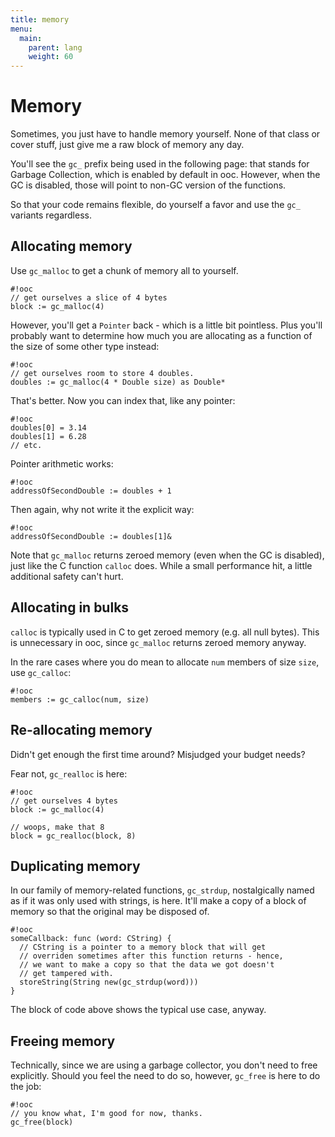```yaml
---
title: memory
menu:
  main:
    parent: lang
    weight: 60
---
```


# Memory

Sometimes, you just have to handle memory yourself. None of that class
or cover stuff, just give me a raw block of memory any day.

You'll see the `gc_` prefix being used in the following page: that stands
for Garbage Collection, which is enabled by default in ooc. However, when
the GC is disabled, those will point to non-GC version of the functions.

So that your code remains flexible, do yourself a favor and use the `gc_`
variants regardless.

## Allocating memory

Use `gc_malloc` to get a chunk of memory all to yourself.

    #!ooc
    // get ourselves a slice of 4 bytes
    block := gc_malloc(4)

However, you'll get a `Pointer` back - which is a little bit pointless.
Plus you'll probably want to determine how much you are allocating as
a function of the size of some other type instead:

    #!ooc
    // get ourselves room to store 4 doubles.
    doubles := gc_malloc(4 * Double size) as Double*

That's better. Now you can index that, like any pointer:

    #!ooc
    doubles[0] = 3.14    
    doubles[1] = 6.28    
    // etc.

Pointer arithmetic works:

    #!ooc
    addressOfSecondDouble := doubles + 1

Then again, why not write it the explicit way:

    #!ooc
    addressOfSecondDouble := doubles[1]&

Note that `gc_malloc` returns zeroed memory (even when the GC is disabled),
just like the C function `calloc` does. While a small performance hit, a
little additional safety can't hurt.

## Allocating in bulks

`calloc` is typically used in C to get zeroed memory (e.g. all null bytes).
This is unnecessary in ooc, since `gc_malloc` returns zeroed memory anyway.

In the rare cases where you do mean to allocate `num` members of size `size`,
use `gc_calloc`:

    #!ooc
    members := gc_calloc(num, size)

## Re-allocating memory

Didn't get enough the first time around? Misjudged your budget needs?

Fear not, `gc_realloc` is here:

    #!ooc
    // get ourselves 4 bytes
    block := gc_malloc(4)

    // woops, make that 8
    block = gc_realloc(block, 8)

## Duplicating memory

In our family of memory-related functions, `gc_strdup`, nostalgically
named as if it was only used with strings, is here. It'll make a copy of
a block of memory so that the original may be disposed of.

    #!ooc
    someCallback: func (word: CString) {
      // CString is a pointer to a memory block that will get
      // overriden sometimes after this function returns - hence,
      // we want to make a copy so that the data we got doesn't
      // get tampered with.
      storeString(String new(gc_strdup(word)))
    }

The block of code above shows the typical use case, anyway.

## Freeing memory

Technically, since we are using a garbage collector, you don't need to
free explicitly. Should you feel the need to do so, however, `gc_free` is
here to do the job:

    #!ooc
    // you know what, I'm good for now, thanks.
    gc_free(block)


